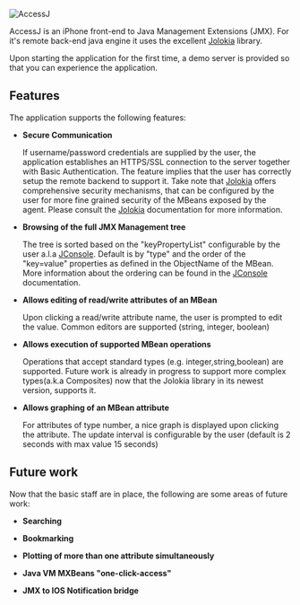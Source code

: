 ![AccessJ][1]

AccessJ is an iPhone front-end to Java Management Extensions (JMX). For it's remote back-end java engine it uses the excellent [Jolokia][2] library.

Upon starting the application for the first time, a demo server is provided so that you can experience the application.

Features
--------

The application supports the following features:

* __Secure Communication__

   If username/password credentials are supplied by the user, the application establishes an HTTPS/SSL connection to the server together with Basic Authentication. The feature implies that the user has correctly setup the remote backend to support it. Take note that [Jolokia][2] offers comprehensive security mechanisms, that can be configured by the user for more fine grained security of the MBeans exposed by the agent. Please consult the [Jolokia][2] documentation for more information.

* __Browsing of the full JMX Management tree__

  The tree is sorted based on the "keyPropertyList" configurable by the user a.l.a [JConsole][3]. Default is by "type" and the order of the "key=value" properties as defined in the ObjectName of the MBean. More information about the ordering can be found in the [JConsole][3] documentation.

* __Allows editing of read/write attributes of an MBean__

  Upon clicking a read/write attribute name, the user is prompted to edit the value. Common editors are supported (string, integer, boolean)

* __Allows execution of supported MBean operations__

  Operations that accept standard types (e.g. integer,string,boolean) are supported. Future work is already in progress to support more complex types(a.k.a Composites) now that the Jolokia library in its newest version, supports it.

* __Allows graphing of an MBean attribute__

  For attributes of type number, a nice graph is displayed upon clicking the attribute. The update interval is configurable by the user (default is 2 seconds with max value 15 seconds)

Future work
-----------

Now that the basic staff are in place, the following are some areas of future work:

* __Searching__

* __Bookmarking__

* __Plotting of more than one attribute simultaneously__

* __Java VM MXBeans "one-click-access"__

* __JMX to IOS Notification bridge__




[1]: http://dl.dropbox.com/u/155050/accessj-logo.png "AccessJ"
[2]: http://www.jolokia.org/
[3]: http://download.oracle.com/javase/6/docs/technotes/guides/management/jconsole.html